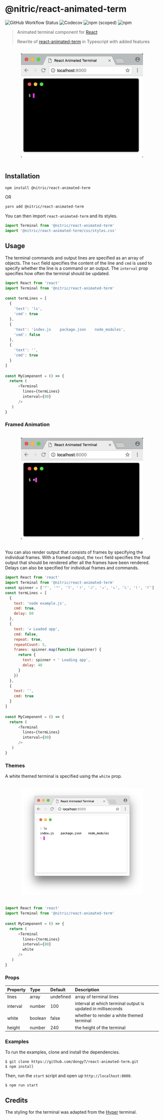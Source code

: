 # @nitric/react-animated-term

![GitHub Workflow Status](https://img.shields.io/github/workflow/status/nitrictech/@nitric/react-animated-term/Tests?label=tests)
![Codecov](https://img.shields.io/codecov/c/github/nitrictech/@nitric/react-animated-term)
![npm (scoped)](https://img.shields.io/npm/v/@nitric/react-animated-term)
![npm](https://img.shields.io/npm/dw/@nitric/react-animated-term)

> Animated terminal component for [React](https://reactjs.org/)
>
> Rewrite of [react-animated-term](https://github.com/dongy7/react-animated-term) in Typescript with added features

<p align="center">
  <br>
  <img width="400" src="media/demo-basic.gif">
  <br>
  <br>
</p>

## Installation

```
npm install @nitric/react-animated-term
```

OR

```bash
yarn add @nitric/react-animated-term
```

You can then import `react-animated-term` and its styles.

```js
import Terminal from '@nitric/react-animated-term'
import '@nitric/react-animated-term/css/styles.css'
```

## Usage

The terminal commands and output lines are specified as an array of objects. The `text` field specifies the content of the line and `cmd` is used to specify whether the line is a command or an output. The `interval` prop specifies how often the terminal should be updated.

```js
import React from 'react'
import Terminal from '@nitric/react-animated-term'

const termLines = [
  {
    'text': 'ls',
    'cmd': true
  },
  {
    'text': 'index.js    package.json    node_modules',
    'cmd': false
  },
  {
    'text': '',
    'cmd': true
  }
]

const MyComponent = () => {
  return (
      <Terminal
        lines={termLines}
        interval={80}
      />
   )
}
```

### Framed Animation

<p align="center">
  <br>
  <img width="400" src="media/demo-spinner.gif">
  <br>
  <br>
</p>

You can also render output that consists of frames by specifying the individual frames. With a framed output, the `text` field specifies the final output that should be rendered after all the frames have been rendered. Delays can also be specified for individual frames and commands.

```js
import React from 'react'
import Terminal from '@nitric/react-animated-term'
const spinner = ['⠋', '⠙', '⠹', '⠸', '⠼', '⠴', '⠦', '⠧', '⠇', '⠏']
const termLines = [
  {
    text: 'node example.js',
    cmd: true,
    delay: 80
  },
  {
    text: '✔ Loaded app',
    cmd: false,
    repeat: true,
    repeatCount: 5,
    frames: spinner.map(function (spinner) {
      return {
        text: spinner + ' Loading app',
        delay: 40
      }
    })
  },
  {
    text: '',
    cmd: true
  }
]

const MyComponent = () => {
  return (
      <Terminal
        lines={termLines}
        interval={80}
      />
   )
}
```

### Themes

A white themed terminal is specified using the `white` prop.

<p align="center">
  <br>
  <img width="400" src="media/white-terminal.png">
  <br>
  <br>
</p>

```js
import React from 'react'
import Terminal from '@nitric/react-animated-term'

const MyComponent = () => {
  return (
      <Terminal
        lines={termLines}
        interval={80}
		white
      />
   )
}
```

### Props
| Property | Type | Default | Description |
|:---|:---|:---|:---|
| lines | array| undefined | array of terminal lines |
| interval | number | 100 | interval at which terminal output is updated in milliseconds |
| white | boolean | false | whether to render a white themed terminal |
| height | number | 240 | the height of the terminal |

### Examples

To run the examples, clone and install the dependencies.
```
$ git clone https://github.com/dongy7/react-animated-term.git
$ npm install
```

Then, run the `start` script and open up `http://localhost:8000`.

```
$ npm run start
```

## Credits

The styling for the terminal was adapted from the [Hyper](https://hyper.is/) terminal.